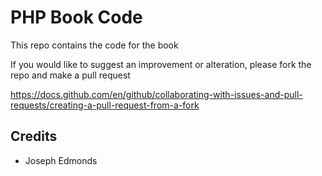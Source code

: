 # PHP Book Code

This repo contains the code for the book

If you would like to suggest an improvement or alteration, please fork the repo and make a pull request

https://docs.github.com/en/github/collaborating-with-issues-and-pull-requests/creating-a-pull-request-from-a-fork

## Credits

* Joseph Edmonds
